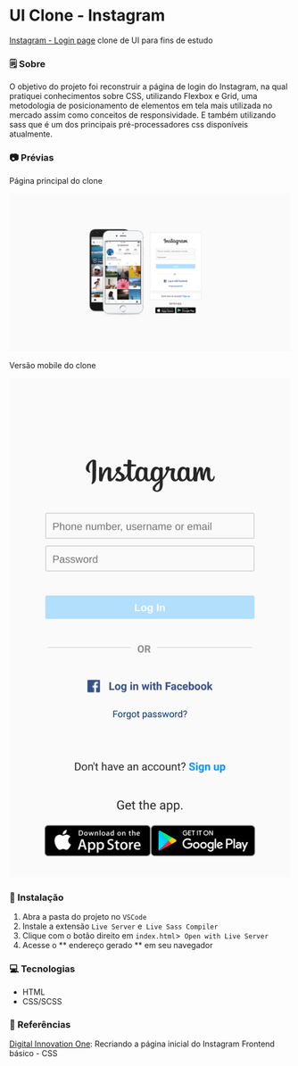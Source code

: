 # UI Clone - Instagram 

[Instagram - Login page](https://www.instagram.com/) clone de UI para fins de estudo

### 🗒️ Sobre

O objetivo do projeto foi reconstruir a página de login do Instagram, na qual pratiquei conhecimentos sobre CSS, utilizando Flexbox e Grid, uma metodologia de posicionamento de elementos em tela mais utilizada no mercado assim como conceitos de responsividade. E também utilizando sass que é um dos principais pré-processadores css disponíveis atualmente. 

### 📷 Prévias 

Página principal do clone 

<p align="center">
  <img src="docs/desktop.png">
</p>

Versão mobile do clone

<p align="center">
  <img src="docs/mobile.png">
</p>

### 🔨 Instalação 

1. Abra a pasta do projeto no `VSCode`
2. Instale a extensão `Live Server` e` Live Sass Compiler`
3. Clique com o botão direito em `index.html`>` Open with Live Server`
4. Acesse o ** endereço gerado ** em seu navegador

### 💻 Tecnologias 

 - HTML
 - CSS/SCSS
 
### 🔗 Referências
[Digital Innovation One](https://web.digitalinnovation.one/): Recriando a página inicial do Instagram
Frontend básico - CSS 